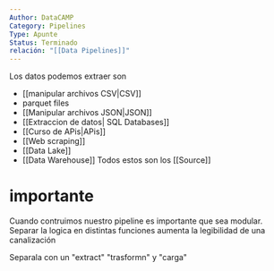 ```yaml
---
Author: DataCAMP
Category: Pipelines
Type: Apunte
Status: Terminado
relación: "[[Data Pipelines]]"
---
```

Los datos podemos extraer son
- [[manipular archivos CSV|CSV]]
- parquet files
- [[Manipular archivos JSON|JSON]]
- [[Extraccion de datos| SQL Databases]]
- [[Curso de APis|APis]]
- [[Web scraping]]
- [[Data Lake]]
- [[Data Warehouse]]
Todos estos son los [[Source]]

# importante
Cuando contruimos nuestro pipeline es importante que sea modular.
Separar la logica en distintas funciones aumenta la legibilidad de una canalización

Separala con un "extract" "trasformn" y "carga"